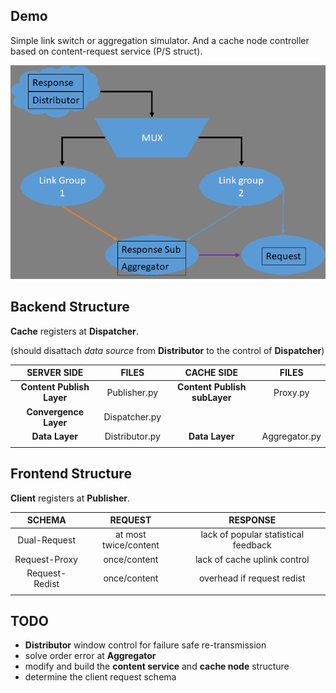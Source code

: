 ## Demo

Simple link switch or aggregation simulator. And a cache node controller based on content-request service (P/S struct).

![structure](./structure.png)

## Backend Structure

**Cache** registers at **Dispatcher**.

(should disattach *data source* from **Distributor** to the control of **Dispatcher**)

|        SERVER SIDE        |     FILES      |          CACHE SIDE          |     FILES     |
| :-----------------------: | :------------: | :--------------------------: | :-----------: |
| **Content Publish Layer** |  Publisher.py  | **Content Publish subLayer** |   Proxy.py    |
|   **Convergence Layer**   | Dispatcher.py  |                              |               |
|      **Data Layer**       | Distributor.py |        **Data Layer**        | Aggregator.py |
|                           |                |                              |               |

## Frontend Structure

**Client** registers at **Publisher**.

|     SCHEMA     |        REQUEST        |               RESPONSE                |
| :------------: | :-------------------: | :-----------------------------------: |
|  Dual-Request  | at most twice/content | lack of popular statistical  feedback |
| Request-Proxy  |     once/content      |     lack of cache uplink control      |
| Request-Redist |     once/content      |      overhead if request redist       |
|                |                       |                                       |

## TODO

* **Distributor** window control for failure safe re-transmission
* solve order error at **Aggregator**
* modify and build the **content service** and **cache node** structure
* determine the client request schema